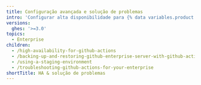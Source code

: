 ```yaml
---
title: Configuração avançada e solução de problemas
intro: 'Configurar alta disponibilidade para {% data variables.product.prodname_actions %} e solução de problemas, {% data variables.product.prodname_actions %} em {% data variables.product.prodname_ghe_server %}.'
versions:
  ghes: '>=3.0'
topics:
  - Enterprise
children:
  - /high-availability-for-github-actions
  - /backing-up-and-restoring-github-enterprise-server-with-github-actions-enabled
  - /using-a-staging-environment
  - /troubleshooting-github-actions-for-your-enterprise
shortTitle: HA & solução de problemas
---
```


